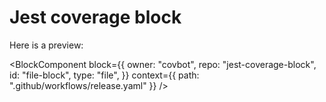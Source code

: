 # Jest coverage block

Here is a preview:

<BlockComponent
  block={{
    owner: "covbot",
    repo: "jest-coverage-block",
    id: "file-block",
    type: "file",
  }}
  context={{
    path: ".github/workflows/release.yaml"
  }}
/>
